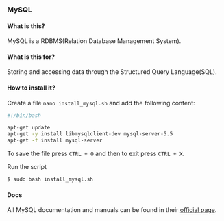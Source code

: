 ### MySQL

#### What is this?

MySQL is a RDBMS(Relation Database Management System).

#### What is this for?

Storing and accessing data through the Structured Query Language(SQL).

#### How to install it?

Create a file `nano install_mysql.sh` and add the following content:

```bash
#!/bin/bash

apt-get update
apt-get -y install libmysqlclient-dev mysql-server-5.5
apt-get -f install mysql-server
```

To save the file press `CTRL + O` and then to exit press `CTRL + X`.

Run the script

```bash
$ sudo bash install_mysql.sh
```

#### Docs

All MySQL documentation and manuals can be found in their [official page](http://dev.mysql.com/doc/).
